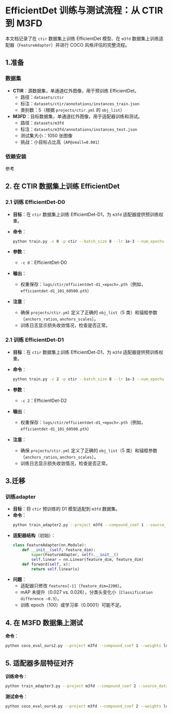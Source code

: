 # EfficientDet 训练与测试流程：从 CTIR 到 M3FD
本文档记录了在 `ctir` 数据集上训练 EfficientDet 模型、在 `m3fd` 数据集上训练适配器（`FeatureAdapter`）并进行 COCO 风格评估的完整流程。
## 1.准备
###  数据集
- **CTIR**：源数据集，单通道红外图像，用于预训练 EfficientDet。
  - 路径：`datasets/ctir`
  - 标注：`datasets/ctir/annotations/instances_train.json`
  - 类别数：5（根据 `projects/ctir.yml` 的 `obj_list`）
- **M3FD**：目标数据集，单通道红外图像，用于适配器训练和测试。
  - 路径：`datasets/m3fd`
  - 标注：`datasets/m3fd/annotations/instances_test.json`
  - 测试集大小：1050 张图像
  - 挑战：小目标占比高（`AP@small=0.001`）


### 依赖安装
参考

## 2. 在 CTIR 数据集上训练 EfficientDet

### 2.1 训练 EfficientDet-D0
- **目标**：在 `ctir` 数据集上训练 EfficientDet-D1，为 `m3fd` 适配器提供预训练权重。
- **命令**：
  ```bash
  python train.py -c 0 -p ctir --batch_size 8 --lr 1e-3 --num_epochs 500
  ```
- **参数**：
  - `-c 0`：EfficientDet-D0

- **输出**：
  - 权重保存：`logs/ctir/efficientdet-d1_<epoch>.pth`（例如，`efficientdet-d1_101_60500.pth`）
- **注意**：
  - 确保 `projects/ctir.yml` 定义了正确的 `obj_list`（5 类）和锚框参数（`anchors_ratios`, `anchors_scales`）。
  - 训练日志显示损失收敛情况，检查是否正常。

### 2.1 训练 EfficientDet-D1
- **目标**：在 `ctir` 数据集上训练 EfficientDet-D1，为 `m3fd` 适配器提供预训练权重。
- **命令**：
  ```bash
  python train.py -c 2 -p ctir --batch_size 8 --lr 1e-3 --num_epochs 500 
  ```
- **参数**：
  - `-c 2`：EfficientDet-D2

- **输出**：
  - 权重保存：`logs/ctir/efficientdet-d1_<epoch>.pth`（例如，`efficientdet-d1_101_60500.pth`）
- **注意**：
  - 确保 `projects/ctir.yml` 定义了正确的 `obj_list`（5 类）和锚框参数（`anchors_ratios`, `anchors_scales`）。
  - 训练日志显示损失收敛情况，检查是否正常。

## 3.迁移

### 训练adapter
- **目标**：将 `ctir` 预训练的 D1 模型适配到 `m3fd` 数据集。
- **命令**：
  ```bash
  python train_adapter2.py --project m3fd --compound_coef 1 --source_data_path /workspace/Yet-Another-EfficientDet-Pytorch-master/datasets/ctir --target_data_path /workspace/Yet-Another-EfficientDet-Pytorch-master/datasets/m3fd --load_weights logs/ctir/efficientdet-d1_99_59600.pth --adapter_epochs 100 --adapter_lr 0.001
  ```
- **适配器结构**（初始）：
  ```python
  class FeatureAdapter(nn.Module):
      def __init__(self, feature_dim):
          super(FeatureAdapter, self).__init__()
          self.linear = nn.Linear(feature_dim, feature_dim)
      def forward(self, x):
          return self.linear(x)
  ```
- **问题**：
  - 适配器只修改 `features[-1]`（`feature_dim=2200`）。
  - mAP 未提升（0.027 vs. 0.026），分类头变化小（`Classification difference ~0.3`）。
  - 训练 epoch（100）或学习率（0.0001）可能不足。

## 4. 在 M3FD 数据集上测试
 **命令**：
  ```bash
  python coco_eval_ours2.py --project m3fd --compound_coef 1 --weights logs/ctir/efficientdet-d1_101_60500.pth --adapter_weights logs/m3fd/adapter_d1_100.pth
  ```
## 5. 适配器多层特征对齐
 **训练命令**：
  ```bash
 python train_adapter3.py --project m3fd --compound_coef 2 --source_data_path /workspace/Yet-Another-EfficientDet-Pytorch-master/datasets/ctir --target_data_path /workspace/Yet-Another-EfficientDet-Pytorch-master/datasets/m3fd --load_weights logs/ctir/efficientdet-d2_150_180000.pth --adapter_epochs 100 --adapter_lr 0.001
  ```
**测试命令**：
  ```bash
  python coco_eval_ours4.py --project m3fd --compound_coef 2 --weights logs/ctir/efficientdet-d2_150_180000.pth  --adapter_weights logs/m3fd/3adapter_d2_1.pth
  ```
